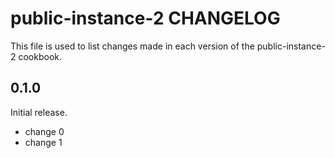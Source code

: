 # public-instance-2 CHANGELOG

This file is used to list changes made in each version of the public-instance-2 cookbook.

## 0.1.0

Initial release.

- change 0
- change 1
